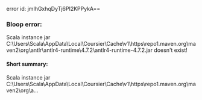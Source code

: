 error id: jmIhGxhqDyTj6PI2KPPykA==
### Bloop error:

Scala instance jar C:\Users\Scala\AppData\Local\Coursier\Cache\v1\https\repo1.maven.org\maven2\org\antlr\antlr4-runtime\4.7.2\antlr4-runtime-4.7.2.jar doesn't exist!
#### Short summary: 

Scala instance jar C:\Users\Scala\AppData\Local\Coursier\Cache\v1\https\repo1.maven.org\maven2\org\a...